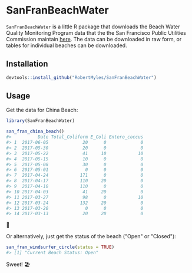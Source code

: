<!-- README.md is generated from README.Rmd. Please edit that file -->
SanFranBeachWater
=================

`SanFranBeachWater` is a little R package that downloads the Beach Water Quality Monitoring Program data that the the San Francisco Public Utilities Commission maintain [here](http://sfwater.org/cfapps/lims/beachmain1.cfm). The data can be downloaded in raw form, or tables for individual beaches can be downloaded.

Installation
------------

``` r
devtools::install_github("RobertMyles/SanFranBeachWater")
```

Usage
-----

Get the data for China Beach:

``` r
library(SanFranBeachWater)

san_fran_china_beach()
#>          Date Total_Coliform E_Coli Entero_coccus
#> 1  2017-06-05             20      0             0
#> 2  2017-05-30             20      0             0
#> 3  2017-05-22             41     10            10
#> 4  2017-05-15             10      0             0
#> 5  2017-05-08             30      0             0
#> 6  2017-05-01              0      0             0
#> 7  2017-04-24            171      0             0
#> 8  2017-04-17            110     20             0
#> 9  2017-04-10            110      0             0
#> 10 2017-04-03             41     20             0
#> 11 2017-03-27             98      0            10
#> 12 2017-03-24            132     20             0
#> 13 2017-03-20              0      0             0
#> 14 2017-03-13             20     20             0
```

:poop:

Or alternatively, just get the status of the beach ("Open" or "Closed"):

``` r
san_fran_windsurfer_circle(status = TRUE)
#> [1] "Current Beach Status: Open"
```

Sweet! :beach_umbrella:
